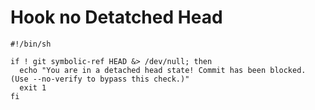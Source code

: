Hook no Detatched Head
======================

```
#!/bin/sh

if ! git symbolic-ref HEAD &> /dev/null; then
  echo "You are in a detached head state! Commit has been blocked. (Use --no-verify to bypass this check.)"
  exit 1
fi
```
